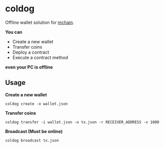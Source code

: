 coldog
====
Offline wallet solution for [mchain](https://github.com/pjc0247/mchain).<br>

__You can__
* Create a new wallet
* Transfer coins
* Deploy a contract
* Execute a contract method

__even your PC is offline__



Usage
----
__Create a new wallet__
```
coldog create -o wallet.json
```

__Transfer coins__
```
coldog transfer -i wallet.json -o tx.json -r RECEIVER_ADDRESS -v 1000
```


__Broadcast (Must be online)__
```
coldog broadcast tx.json
```
